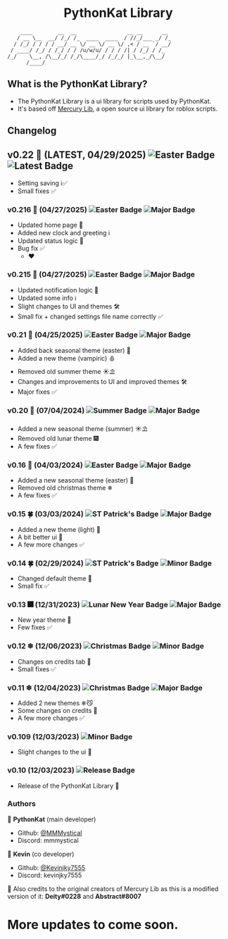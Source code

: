 <h1 align="center">PythonKat Library</h1>

```
    ____        __  __                __ __      __ 
   / __ \__  __/ /_/ /_  ____  ____  / //_/___ _/ /_
  / /_/ / / / / __/ __ \/ __ \/ __ \/ ,< / __ `/ __/
 / ____/ /_/ / /_/ / / /u/w/u/ / / / /| / /_/ / /_  
/_/    \__, /\__/_/ /_/\____/_/ /_/_/ |_\__,_/\__/  
      /____/                                        
```

## What is the PythonKat Library?
- The PythonKat Library is a ui library for scripts used by PythonKat.
- It's based off [Mercury Lib](https://github.com/deeeity/mercury-lib/tree/master), a open source ui library for roblox scripts.

## Changelog
## v0.22 🦇 (LATEST, 04/29/2025) ![Easter Badge](https://img.shields.io/badge/Event-EASTER-pink?style=plastic&logo=googleearth&logoColor=white&labelColor=black) ![Latest Badge](https://img.shields.io/badge/The-LATEST-green?style=plastic&logo=steemit&logoColor=white&labelColor=black)
  - Setting saving ℹ️✅
  - Small fixes ✅
### v0.216 🦇 (04/27/2025) ![Easter Badge](https://img.shields.io/badge/Event-EASTER-pink?style=plastic&logo=googleearth&logoColor=white&labelColor=black) ![Major Badge](https://img.shields.io/badge/Update-MAJOR-purple?style=plastic&logo=moonrepo&logoColor=white&labelColor=black)
  - Updated home page 🔧
  - Added new clock and greeting ℹ️
  - Updated status logic 🔨
  - Bug fix ✅
    - ❤️
### v0.215 🦇 (04/27/2025) ![Easter Badge](https://img.shields.io/badge/Event-EASTER-pink?style=plastic&logo=googleearth&logoColor=white&labelColor=black) ![Major Badge](https://img.shields.io/badge/Update-MAJOR-purple?style=plastic&logo=moonrepo&logoColor=white&labelColor=black)
  - Updated notification logic 🔨
  - Updated some info ℹ️
  - Slight changes to UI and themes 🛠️
  - Small fix + changed settings file name correctly ✅
### v0.21 🦇 (04/25/2025) ![Easter Badge](https://img.shields.io/badge/Event-EASTER-pink?style=plastic&logo=googleearth&logoColor=white&labelColor=black) ![Major Badge](https://img.shields.io/badge/Update-MAJOR-purple?style=plastic&logo=moonrepo&logoColor=white&labelColor=black)
  - Added back seasonal theme (easter) 🩷
  - Added a new theme (vampiric) 🩸
  - Removed old summer theme ☀️⛱️
  - Changes and improvements to UI and improved themes 🛠️
  - Major fixes ✅
### v0.20 🌊 (07/04/2024) ![Summer Badge](https://img.shields.io/badge/Event-SUMMER-yellow?style=plastic&logo=googleearth&logoColor=white&labelColor=black) ![Major Badge](https://img.shields.io/badge/Update-MAJOR-purple?style=plastic&logo=moonrepo&logoColor=white&labelColor=black)
  - Added a new seasonal theme (summer) ☀️⛱️
  - Removed old lunar theme 🎆
  - A few fixes ✅
### v0.16 🐇 (04/03/2024) ![Easter Badge](https://img.shields.io/badge/Event-EASTER-pink?style=plastic&logo=googleearth&logoColor=white&labelColor=black) ![Major Badge](https://img.shields.io/badge/Update-MAJOR-purple?style=plastic&logo=moonrepo&logoColor=white&labelColor=black)
  - Added a new seasonal theme (easter) 🩷
  - Removed old christmas theme ❄
  - A few fixes ✅
### v0.15 🍀 (03/03/2024) ![ST Patrick's Badge](https://img.shields.io/badge/Event-ST%20PATRICK'S-darkgreen?style=plastic&logo=googleearth&logoColor=white&labelColor=black) ![Major Badge](https://img.shields.io/badge/Update-MAJOR-purple?style=plastic&logo=moonrepo&logoColor=white&labelColor=black)
  - Added a new theme (light) 💚
  - A bit better ui 🔨
  - A few more changes ✅
### v0.14 🍀 (02/29/2024) ![ST Patrick's Badge](https://img.shields.io/badge/Event-ST%20PATRICK'S-darkgreen?style=plastic&logo=googleearth&logoColor=white&labelColor=black) ![Minor Badge](https://img.shields.io/badge/Update-MINOR-green?style=plastic&logo=moonrepo&logoColor=white&labelColor=black)
  - Changed default theme 💚
  - Small fix ✅
### v0.13 🎆 (12/31/2023) ![Lunar New Year Badge](https://img.shields.io/badge/Event-LUNAR%20NEW%20YEAR-red?style=plastic&logo=googleearth&logoColor=white&labelColor=black) ![Major Badge](https://img.shields.io/badge/Update-MAJOR-purple?style=plastic&logo=moonrepo&logoColor=white&labelColor=black)
  - New year theme 🌉
  - Few fixes ✅
### v0.12 ❄ (12/06/2023) ![Christmas Badge](https://img.shields.io/badge/Event-CHRISTMAS-lightblue?style=plastic&logo=googleearth&logoColor=white&labelColor=black) ![Minor Badge](https://img.shields.io/badge/Update-MINOR-green?style=plastic&logo=moonrepo&logoColor=white&labelColor=black)
  - Changes on credits tab 🔨
  - Small fixes ✅
### v0.11 ❄ (12/04/2023) ![Christmas Badge](https://img.shields.io/badge/Event-CHRISTMAS-lightblue?style=plastic&logo=googleearth&logoColor=white&labelColor=black) ![Major Badge](https://img.shields.io/badge/Update-MAJOR-purple?style=plastic&logo=moonrepo&logoColor=white&labelColor=black)
  - Added 2 new themes ❄😼
  - Some changes on credits 🔨
  - A few more changes ✅
### v0.109 (12/03/2023) ![Minor Badge](https://img.shields.io/badge/Update-MINOR-green?style=plastic&logo=moonrepo&logoColor=white&labelColor=black)
  - Slight changes to the ui 📃
### v0.10 (12/03/2023) ![Release Badge](https://img.shields.io/badge/The-RELEASE-blue?style=plastic&logo=moonrepo&logoColor=white&labelColor=black)
  - Release of the PythonKat Library 🔨

### Authors

👤 **PythonKat** (main developer)

* Github: [@MMMystical](https://github.com/MMMystical)
* Discord: mmmystical

👤 **Kevin** (co developer)

* Github: [@Kevinjky7555](https://github.com/Kevinjky7555)
* Discord: kevinjky7555

👤 Also credits to the original creators of Mercury Lib as this is a modified version of it: **Deity#0228** and **Abstract#8007**

# More updates to come soon.
